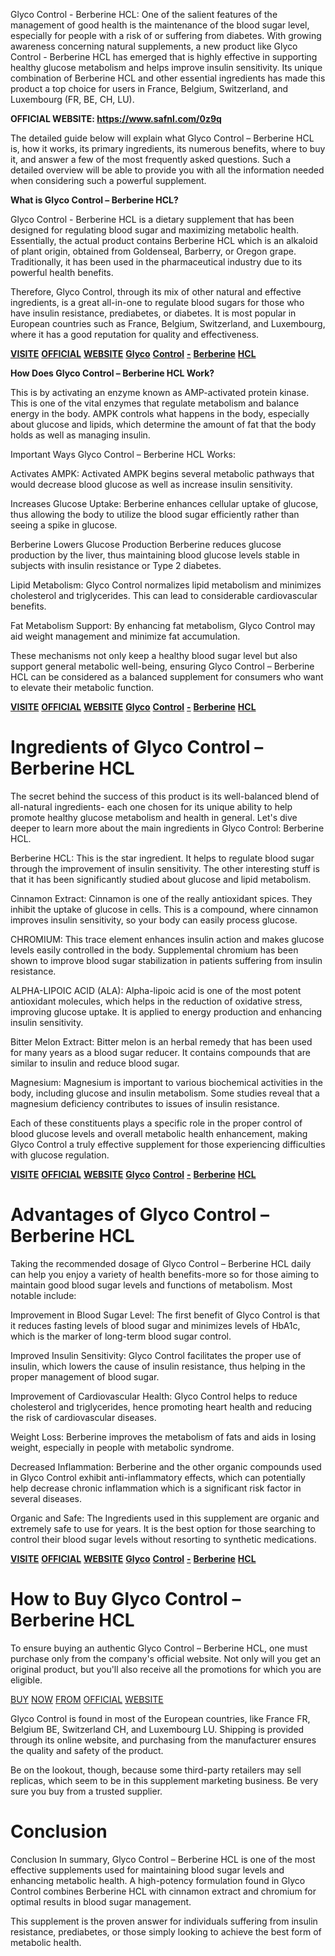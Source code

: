 <p>Glyco Control - Berberine HCL: One of the salient features of the management of good health is the maintenance of the blood sugar level, especially for people with a risk of or suffering from diabetes. With growing awareness concerning natural supplements, a new product like Glyco Control - Berberine HCL has emerged that is highly effective in supporting healthy glucose metabolism and helps improve insulin sensitivity. Its unique combination of Berberine HCL and other essential ingredients has made this product a top choice for users in France, Belgium, Switzerland, and Luxembourg (FR, BE, CH, LU).</p>
<p><strong>OFFICIAL WEBSITE: </strong><a href="https://www.safnl.com/0z9q"><strong>https://www.safnl.com/0z9q</strong></a></p>
<p>The detailed guide below will explain what Glyco Control &ndash; Berberine HCL is, how it works, its primary ingredients, its numerous benefits, where to buy it, and answer a few of the most frequently asked questions. Such a detailed overview will be able to provide you with all the information needed when considering such a powerful supplement.</p>
<p><strong>What is Glyco Control &ndash; Berberine HCL?</strong></p>
<p>Glyco Control - Berberine HCL is a dietary supplement that has been designed for regulating blood sugar and maximizing metabolic health. Essentially, the actual product contains Berberine HCL which is an alkaloid of plant origin, obtained from Goldenseal, Barberry, or Oregon grape. Traditionally, it has been used in the pharmaceutical industry due to its powerful health benefits.</p>
<p>Therefore, Glyco Control, through its mix of other natural and effective ingredients, is a great all-in-one to regulate blood sugars for those who have insulin resistance, prediabetes, or diabetes. It is most popular in European countries such as France, Belgium, Switzerland, and Luxembourg, where it has a good reputation for quality and effectiveness.</p>
<p><a href="https://www.safnl.com/0z9q"><strong>VISITE</strong></a> <a href="https://www.safnl.com/0z9q"><strong>OFFICIAL</strong></a> <a href="https://www.safnl.com/0z9q"><strong>WEBSITE</strong></a> <a href="https://www.safnl.com/0z9q"><strong>Glyco</strong></a> <a href="https://www.safnl.com/0z9q"><strong>Control</strong></a> <a href="https://www.safnl.com/0z9q"><strong>-</strong></a> <a href="https://www.safnl.com/0z9q"><strong>Berberine</strong></a> <a href="https://www.safnl.com/0z9q"><strong>HCL</strong></a></p>
<p><strong>How Does Glyco Control &ndash; Berberine HCL Work?</strong></p>
<p>This is by activating an enzyme known as AMP-activated protein kinase. This is one of the vital enzymes that regulate metabolism and balance energy in the body. AMPK controls what happens in the body, especially about glucose and lipids, which determine the amount of fat that the body holds as well as managing insulin.</p>
<p>Important Ways Glyco Control &ndash; Berberine HCL Works:</p>
<p>Activates AMPK: Activated AMPK begins several metabolic pathways that would decrease blood glucose as well as increase insulin sensitivity.</p>
<p>Increases Glucose Uptake: Berberine enhances cellular uptake of glucose, thus allowing the body to utilize the blood sugar efficiently rather than seeing a spike in glucose.</p>
<p>Berberine Lowers Glucose Production Berberine reduces glucose production by the liver, thus maintaining blood glucose levels stable in subjects with insulin resistance or Type 2 diabetes.</p>
<p>Lipid Metabolism: Glyco Control normalizes lipid metabolism and minimizes cholesterol and triglycerides. This can lead to considerable cardiovascular benefits.</p>
<p>Fat Metabolism Support: By enhancing fat metabolism, Glyco Control may aid weight management and minimize fat accumulation.</p>
<p>These mechanisms not only keep a healthy blood sugar level but also support general metabolic well-being, ensuring Glyco Control &ndash; Berberine HCL can be considered as a balanced supplement for consumers who want to elevate their metabolic function.</p>
<p><a href="https://www.safnl.com/0z9q"><strong>VISITE</strong></a> <a href="https://www.safnl.com/0z9q"><strong>OFFICIAL</strong></a> <a href="https://www.safnl.com/0z9q"><strong>WEBSITE</strong></a> <a href="https://www.safnl.com/0z9q"><strong>Glyco</strong></a> <a href="https://www.safnl.com/0z9q"><strong>Control</strong></a> <a href="https://www.safnl.com/0z9q"><strong>-</strong></a> <a href="https://www.safnl.com/0z9q"><strong>Berberine</strong></a> <a href="https://www.safnl.com/0z9q"><strong>HCL</strong></a></p>
<h1>Ingredients of Glyco Control &ndash; Berberine HCL</h1>
<p>The secret behind the success of this product is its well-balanced blend of all-natural ingredients- each one chosen for its unique ability to help promote healthy glucose metabolism and health in general. Let's dive deeper to learn more about the main ingredients in Glyco Control: Berberine HCL.</p>
<p>Berberine HCL: This is the star ingredient. It helps to regulate blood sugar through the improvement of insulin sensitivity. The other interesting stuff is that it has been significantly studied about glucose and lipid metabolism.</p>
<p>Cinnamon Extract: Cinnamon is one of the really antioxidant spices. They inhibit the uptake of glucose in cells. This is a compound, where cinnamon improves insulin sensitivity, so your body can easily process glucose.</p>
<p>CHROMIUM: This trace element enhances insulin action and makes glucose levels easily controlled in the body. Supplemental chromium has been shown to improve blood sugar stabilization in patients suffering from insulin resistance.</p>
<p>ALPHA-LIPOIC ACID (ALA): Alpha-lipoic acid is one of the most potent antioxidant molecules, which helps in the reduction of oxidative stress, improving glucose uptake. It is applied to energy production and enhancing insulin sensitivity.</p>
<p>Bitter Melon Extract: Bitter melon is an herbal remedy that has been used for many years as a blood sugar reducer. It contains compounds that are similar to insulin and reduce blood sugar.</p>
<p>Magnesium: Magnesium is important to various biochemical activities in the body, including glucose and insulin metabolism. Some studies reveal that a magnesium deficiency contributes to issues of insulin resistance.</p>
<p>Each of these constituents plays a specific role in the proper control of blood glucose levels and overall metabolic health enhancement, making Glyco Control a truly effective supplement for those experiencing difficulties with glucose regulation.</p>
<p><a href="https://www.safnl.com/0z9q"><strong>VISITE</strong></a> <a href="https://www.safnl.com/0z9q"><strong>OFFICIAL</strong></a> <a href="https://www.safnl.com/0z9q"><strong>WEBSITE</strong></a> <a href="https://www.safnl.com/0z9q"><strong>Glyco</strong></a> <a href="https://www.safnl.com/0z9q"><strong>Control</strong></a> <a href="https://www.safnl.com/0z9q"><strong>-</strong></a> <a href="https://www.safnl.com/0z9q"><strong>Berberine</strong></a> <a href="https://www.safnl.com/0z9q"><strong>HCL</strong></a></p>
<h1>Advantages of Glyco Control &ndash; Berberine HCL</h1>
<p>Taking the recommended dosage of Glyco Control &ndash; Berberine HCL daily can help you enjoy a variety of health benefits-more so for those aiming to maintain good blood sugar levels and functions of metabolism. Most notable include:</p>
<p>Improvement in Blood Sugar Level: The first benefit of Glyco Control is that it reduces fasting levels of blood sugar and minimizes levels of HbA1c, which is the marker of long-term blood sugar control.</p>
<p>Improved Insulin Sensitivity: Glyco Control facilitates the proper use of insulin, which lowers the cause of insulin resistance, thus helping in the proper management of blood sugar.</p>
<p>Improvement of Cardiovascular Health: Glyco Control helps to reduce cholesterol and triglycerides, hence promoting heart health and reducing the risk of cardiovascular diseases.</p>
<p>Weight Loss: Berberine improves the metabolism of fats and aids in losing weight, especially in people with metabolic syndrome.</p>
<p>Decreased Inflammation: Berberine and the other organic compounds used in Glyco Control exhibit anti-inflammatory effects, which can potentially help decrease chronic inflammation which is a significant risk factor in several diseases.</p>
<p>Organic and Safe: The Ingredients used in this supplement are organic and extremely safe to use for years. It is the best option for those searching to control their blood sugar levels without resorting to synthetic medications.</p>
<p><a href="https://www.safnl.com/0z9q"><strong>VISITE</strong></a> <a href="https://www.safnl.com/0z9q"><strong>OFFICIAL</strong></a> <a href="https://www.safnl.com/0z9q"><strong>WEBSITE</strong></a> <a href="https://www.safnl.com/0z9q"><strong>Glyco</strong></a> <a href="https://www.safnl.com/0z9q"><strong>Control</strong></a> <a href="https://www.safnl.com/0z9q"><strong>-</strong></a> <a href="https://www.safnl.com/0z9q"><strong>Berberine</strong></a> <a href="https://www.safnl.com/0z9q"><strong>HCL</strong></a></p>
<h1>How to Buy Glyco Control &ndash; Berberine HCL</h1>
<p>To ensure buying an authentic Glyco Control &ndash; Berberine HCL, one must purchase only from the company's official website. Not only will you get an original product, but you'll also receive all the promotions for which you are eligible.</p>
<p><a href="https://www.safnl.com/0z9q">BUY</a> <a href="https://www.safnl.com/0z9q">NOW</a> <a href="https://www.safnl.com/0z9q">FROM</a> <a href="https://www.safnl.com/0z9q">OFFICIAL</a> <a href="https://www.safnl.com/0z9q">WEBSITE</a></p>
<p>Glyco Control is found in most of the European countries, like France FR, Belgium BE, Switzerland CH, and Luxembourg LU. Shipping is provided through its online website, and purchasing from the manufacturer ensures the quality and safety of the product.</p>
<p>Be on the lookout, though, because some third-party retailers may sell replicas, which seem to be in this supplement marketing business. Be very sure you buy from a trusted supplier.</p>
<h1>Conclusion</h1>
<p>Conclusion In summary, Glyco Control &ndash; Berberine HCL is one of the most effective supplements used for maintaining blood sugar levels and enhancing metabolic health. A high-potency formulation found in Glyco Control combines Berberine HCL with cinnamon extract and chromium for optimal results in blood sugar management.</p>
<p>This supplement is the proven answer for individuals suffering from insulin resistance, prediabetes, or those simply looking to achieve the best form of metabolic health.</p>
<h1>&nbsp;</h1>

